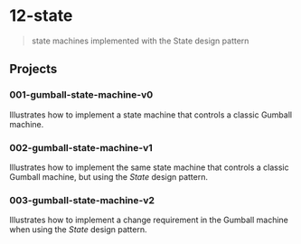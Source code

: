 # 12-state
> state machines implemented with the State design pattern

## Projects

### 001-gumball-state-machine-v0
Illustrates how to implement a state machine that controls a classic Gumball machine.

### 002-gumball-state-machine-v1
Illustrates how to implement the same state machine that controls a classic Gumball machine, but using the *State* design pattern.

### 003-gumball-state-machine-v2
Illustrates how to implement a change requirement in the Gumball machine when using the *State* design pattern.
